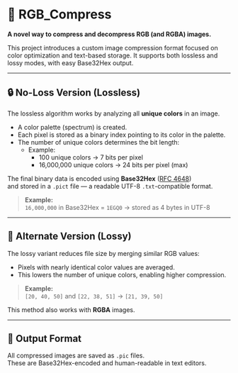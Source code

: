 # 🎨 RGB_Compress

**A novel way to compress and decompress RGB (and RGBA) images.**

This project introduces a custom image compression format focused on color optimization and text-based storage. It supports both lossless and lossy modes, with easy Base32Hex output.

---

## 🔒 No-Loss Version (Lossless)

The lossless algorithm works by analyzing all **unique colors** in an image.

- A color palette (spectrum) is created.
- Each pixel is stored as a binary index pointing to its color in the palette.
- The number of unique colors determines the bit length:
  - Example:  
    - 100 unique colors → 7 bits per pixel  
    - 16,000,000 unique colors → 24 bits per pixel (max)

The final binary data is encoded using **Base32Hex** ([RFC 4648](https://datatracker.ietf.org/doc/html/rfc4648))  
and stored in a `.pict` file — a readable UTF-8 `.txt`-compatible format.

> **Example:**  
> `16,000,000` in Base32Hex = `1EGQ0` → stored as 4 bytes in UTF-8

---

## 🎨 Alternate Version (Lossy)

The lossy variant reduces file size by merging similar RGB values:

- Pixels with nearly identical color values are averaged.
- This lowers the number of unique colors, enabling higher compression.

> **Example:**  
> `[20, 40, 50]` and `[22, 38, 51]` → `[21, 39, 50]`

This method also works with **RGBA** images.

---

## 📁 Output Format

All compressed images are saved as `.pic` files.  
These are Base32Hex-encoded and human-readable in text editors.
